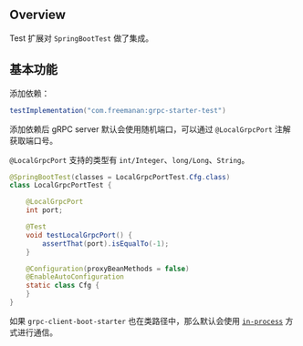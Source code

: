 ## Overview

Test 扩展对 `SpringBootTest` 做了集成。

## 基本功能

添加依赖：

```groovy
testImplementation("com.freemanan:grpc-starter-test")
```

添加依赖后 gRPC server 默认会使用随机端口，可以通过 `@LocalGrpcPort` 注解获取端口号。

`@LocalGrpcPort` 支持的类型有 `int/Integer`、`long/Long`、`String`。

```java
@SpringBootTest(classes = LocalGrpcPortTest.Cfg.class)
class LocalGrpcPortTest {

    @LocalGrpcPort
    int port;

    @Test
    void testLocalGrpcPort() {
        assertThat(port).isEqualTo(-1);
    }

    @Configuration(proxyBeanMethods = false)
    @EnableAutoConfiguration
    static class Cfg {
    }
}
```

如果 `grpc-client-boot-starter` 也在类路径中，那么默认会使用 [`in-process`](https://stackoverflow.com/questions/71059894/does-grpc-have-a-channel-that-can-be-used-for-testing) 方式进行通信。
